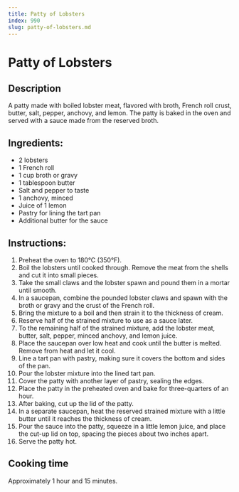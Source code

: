 ```yaml
---
title: Patty of Lobsters
index: 990
slug: patty-of-lobsters.md
---
```


# Patty of Lobsters

## Description
A patty made with boiled lobster meat, flavored with broth, French roll crust, butter, salt, pepper, anchovy, and lemon. The patty is baked in the oven and served with a sauce made from the reserved broth.

## Ingredients:
- 2 lobsters
- 1 French roll
- 1 cup broth or gravy
- 1 tablespoon butter
- Salt and pepper to taste
- 1 anchovy, minced
- Juice of 1 lemon
- Pastry for lining the tart pan
- Additional butter for the sauce

## Instructions:
1. Preheat the oven to 180°C (350°F).
2. Boil the lobsters until cooked through. Remove the meat from the shells and cut it into small pieces.
3. Take the small claws and the lobster spawn and pound them in a mortar until smooth.
4. In a saucepan, combine the pounded lobster claws and spawn with the broth or gravy and the crust of the French roll. 
5. Bring the mixture to a boil and then strain it to the thickness of cream.
6. Reserve half of the strained mixture to use as a sauce later.
7. To the remaining half of the strained mixture, add the lobster meat, butter, salt, pepper, minced anchovy, and lemon juice.
8. Place the saucepan over low heat and cook until the butter is melted. Remove from heat and let it cool.
9. Line a tart pan with pastry, making sure it covers the bottom and sides of the pan.
10. Pour the lobster mixture into the lined tart pan.
11. Cover the patty with another layer of pastry, sealing the edges.
12. Place the patty in the preheated oven and bake for three-quarters of an hour.
13. After baking, cut up the lid of the patty.
14. In a separate saucepan, heat the reserved strained mixture with a little butter until it reaches the thickness of cream.
15. Pour the sauce into the patty, squeeze in a little lemon juice, and place the cut-up lid on top, spacing the pieces about two inches apart.
16. Serve the patty hot.

## Cooking time
Approximately 1 hour and 15 minutes.